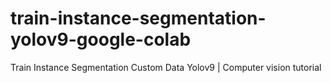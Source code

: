 # train-instance-segmentation-yolov9-google-colab
Train Instance Segmentation Custom Data Yolov9 | Computer vision tutorial
